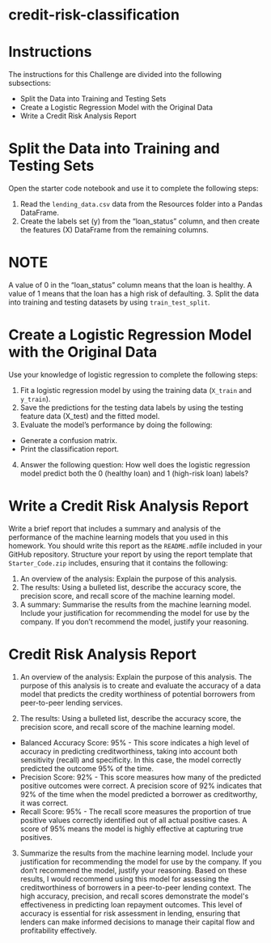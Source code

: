 # credit-risk-classification
# Instructions
The instructions for this Challenge are divided into the following subsections:
- Split the Data into Training and Testing Sets
- Create a Logistic Regression Model with the Original Data
- Write a Credit Risk Analysis Report

# Split the Data into Training and Testing Sets
Open the starter code notebook and use it to complete the following steps:
1. Read the `lending_data.csv` data from the Resources folder into a Pandas DataFrame.
2. Create the labels set (y) from the “loan_status” column, and then create the features (X) DataFrame from the remaining columns.
# NOTE
A value of 0 in the “loan_status” column means that the loan is healthy. A value of 1 means that the loan has a high risk of defaulting.
3. Split the data into training and testing datasets by using `train_test_split`.

# Create a Logistic Regression Model with the Original Data
Use your knowledge of logistic regression to complete the following steps:
1. Fit a logistic regression model by using the training data (`X_train` and `y_train`).
2. Save the predictions for the testing data labels by using the testing feature data (X_test) and the fitted model.
3. Evaluate the model’s performance by doing the following:
- Generate a confusion matrix.
- Print the classification report.
4. Answer the following question: How well does the logistic regression model predict both the 0 (healthy loan) and 1 (high-risk loan) labels?

# Write a Credit Risk Analysis Report
Write a brief report that includes a summary and analysis of the performance of the machine learning models that you used in this homework. You should write this report as the `README.md`file included in your GitHub repository.
Structure your report by using the report template that `Starter_Code.zip` includes, ensuring that it contains the following:
1. An overview of the analysis: Explain the purpose of this analysis.
2. The results: Using a bulleted list, describe the accuracy score, the precision score, and recall score of the machine learning model.
3. A summary: Summarise the results from the machine learning model. Include your justification for recommending the model for use by the company. If you don’t recommend the model, justify your reasoning.

# Credit Risk Analysis Report
1. An overview of the analysis: Explain the purpose of this analysis.
The purpose of this analysis is to create and evaluate the accuracy of a data model that predicts the credity worthiness of potential borrowers from peer-to-peer lending services.

2. The results: Using a bulleted list, describe the accuracy score, the precision score, and recall score of the machine learning model.
- Balanced Accuracy Score: 95% - This score indicates a high level of accuracy in predicting creditworthiness, taking into account both sensitivity (recall) and specificity. In this case, the model correctly predicted the outcome 95% of the time.
- Precision Score: 92% - This score measures how many of the predicted positive outcomes were correct. A precision score of 92% indicates that 92% of the time when the model predicted a borrower as creditworthy, it was correct.
- Recall Score: 95% - The recall score measures the proportion of true positive values correctly identified out of all actual positive cases. A score of 95% means the model is highly effective at capturing true positives.

3. Summarize the results from the machine learning model. Include your justification for recommending the model for use by the company. If you don’t recommend the model, justify your reasoning.
Based on these results, I would recommend using this model for assessing the creditworthiness of borrowers in a peer-to-peer lending context. The high accuracy, precision, and recall scores demonstrate the model's effectiveness in predicting loan repayment outcomes. This level of accuracy is essential for risk assessment in lending, ensuring that lenders can make informed decisions to manage their capital flow and profitability effectively.
